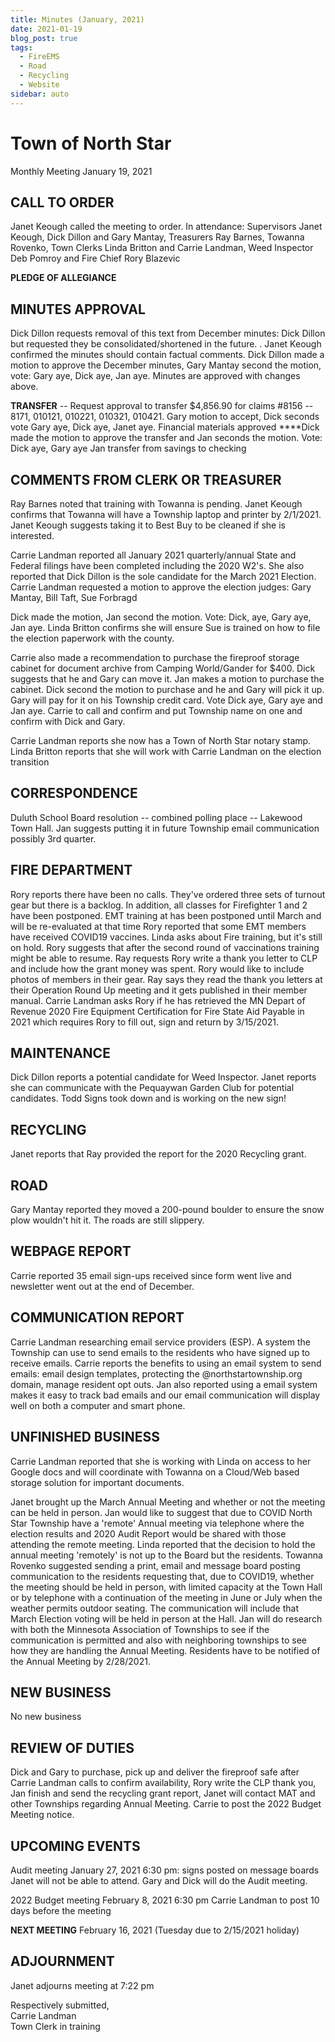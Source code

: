 ```yaml
---
title: Minutes (January, 2021)
date: 2021-01-19
blog_post: true
tags: 
  - FireEMS
  - Road
  - Recycling
  - Website
sidebar: auto
---
```


# Town of North Star
Monthly Meeting
January 19, 2021


## CALL TO ORDER
Janet Keough called the meeting to order. In attendance: Supervisors Janet Keough, Dick Dillon and Gary Mantay, Treasurers Ray Barnes, Towanna Rovenko, Town Clerks Linda Britton and Carrie Landman, Weed Inspector Deb Pomroy and Fire Chief Rory Blazevic

**PLEDGE OF ALLEGIANCE**

## MINUTES APPROVAL
Dick Dillon requests removal of this text from December minutes: Dick Dillon but requested they be consolidated/shortened in the future. . Janet Keough confirmed the minutes should contain factual comments. Dick Dillon made a motion to approve the December minutes, Gary Mantay second the motion, vote: Gary aye, Dick aye, Jan aye. Minutes are approved with changes above.

**TRANSFER** -- Request approval to transfer \$4,856.90 for claims \#8156 -- 8171, 010121, 010221, 010321, 010421. Gary motion to accept, Dick seconds vote Gary aye, Dick aye, Janet aye. Financial materials approved \*\*\*\*Dick made the motion to approve the transfer and Jan seconds the motion. Vote: Dick aye, Gary aye Jan transfer from savings to checking

## COMMENTS FROM CLERK OR TREASURER
Ray Barnes noted that training with Towanna is pending. Janet Keough confirms that Towanna will have a Township laptop and printer by 2/1/2021. Janet Keough suggests taking it to Best Buy to be cleaned if she is interested.

Carrie Landman reported all January 2021 quarterly/annual State and Federal filings have been completed including the 2020 W2's. She also reported that Dick Dillon is the sole candidate for the March 2021 Election. Carrie Landman requested a motion to approve the election judges: Gary Mantay, Bill Taft, Sue Forbragd

Dick made the motion, Jan second the motion. Vote: Dick, aye, Gary aye, Jan aye. Linda Britton confirms she will ensure Sue is trained on how to file the election paperwork with the county.

Carrie also made a recommendation to purchase the fireproof storage cabinet for document archive from Camping World/Gander for \$400. Dick suggests that he and Gary can move it. Jan makes a motion to purchase the cabinet. Dick second the motion to purchase and he and Gary will pick it up. Gary will pay for it on his Township credit card. Vote Dick aye, Gary aye and Jan aye. Carrie to call and confirm and put Township name on one and confirm with Dick and Gary.

Carrie Landman reports she now has a Town of North Star notary stamp. Linda Britton reports that she will work with Carrie Landman on the election transition

## CORRESPONDENCE
Duluth School Board resolution -- combined polling place -- Lakewood Town Hall. Jan suggests putting it in future Township email communication possibly 3rd quarter.

## FIRE DEPARTMENT
Rory reports there have been no calls. They've ordered three sets of turnout gear but there is a backlog. In addition, all classes for Firefighter 1 and 2 have been postponed. EMT training at has been postponed until March and will be re-evaluated at that time Rory reported that some EMT members have received COVID19 vaccines. Linda asks about Fire training, but it's still on hold. Rory suggests that after the second round of vaccinations training might be able to resume. Ray requests Rory write a thank you letter to CLP and include how the grant money was spent. Rory would like to include photos of members in their gear. Ray says they read the thank you letters at their Operation Round Up meeting and it gets published in their member manual. Carrie Landman asks Rory if he has retrieved the MN Depart of Revenue 2020 Fire Equipment Certification for Fire State Aid Payable in 2021 which requires Rory to fill out, sign and return by 3/15/2021.

## MAINTENANCE
Dick Dillon reports a potential candidate for Weed Inspector. Janet reports she can communicate with the Pequaywan Garden Club for potential candidates. Todd Signs took down and is working on the new sign!

## RECYCLING
Janet reports that Ray provided the report for the 2020 Recycling grant.

## ROAD
Gary Mantay reported they moved a 200-pound boulder to ensure the snow plow wouldn't hit it. The roads are still slippery.

## WEBPAGE REPORT
Carrie reported 35 email sign-ups received since form went live and newsletter went out at the end of December.

## COMMUNICATION REPORT
Carrie Landman researching email service providers (ESP). A system the Township can use to send emails to the residents who have signed up to receive emails. Carrie reports the benefits to using an email system to send emails: email design templates, protecting the \@northstartownship.org domain, manage resident opt outs. Jan also reported using a email system makes it easy to track bad emails and our email communication will display well on both a computer and smart phone.

## UNFINISHED BUSINESS
Carrie Landman reported that she is working with Linda on access to her Google docs and will coordinate with Towanna on a Cloud/Web based storage solution for important documents.

Janet brought up the March Annual Meeting and whether or not the meeting can be held in person. Jan would like to suggest that due to COVID North Star Township have a 'remote' Annual meeting via telephone where the election results and 2020 Audit Report would be shared with those attending the remote meeting. Linda reported that the decision to hold the annual meeting 'remotely' is not up to the Board but the residents. Towanna Rovenko suggested sending a print, email and message board posting communication to the residents requesting that, due to COVID19, whether the meeting should be held in person, with limited capacity at the Town Hall or by telephone with a continuation of the meeting in June or July when the weather permits outdoor seating. The communication will include that March Election voting will be held in person at the Hall. Jan will do research with both the Minnesota Association of Townships to see if the communication is permitted and also with neighboring townships to see how they are handling the Annual Meeting. Residents have to be notified of the Annual Meeting by 2/28/2021.

## NEW BUSINESS
No new business

## REVIEW OF DUTIES
Dick and Gary to purchase, pick up and deliver the fireproof safe after Carrie Landman calls to confirm availability, Rory write the CLP thank you, Jan finish and send the recycling grant report, Janet will contact MAT and other Townships regarding Annual Meeting. Carrie to post the 2022 Budget Meeting notice.

## UPCOMING EVENTS
Audit meeting January 27, 2021 6:30 pm: signs posted on message boards Janet will not be able to attend. Gary and Dick will do the Audit meeting.

2022 Budget meeting February 8, 2021 6:30 pm Carrie Landman to post 10 days before the meeting

**NEXT MEETING** February 16, 2021 (Tuesday due to 2/15/2021 holiday)

## ADJOURNMENT
Janet adjourns meeting at 7:22 pm

Respectively submitted,  
Carrie Landman  
Town Clerk in training  
